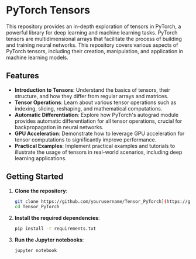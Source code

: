# PyTorch Tensors

This repository provides an in-depth exploration of tensors in PyTorch, a powerful library for deep learning and machine learning tasks. PyTorch tensors are multidimensional arrays that facilitate the process of building and training neural networks. This repository covers various aspects of PyTorch tensors, including their creation, manipulation, and application in machine learning models.

## Features

- **Introduction to Tensors**: Understand the basics of tensors, their structure, and how they differ from regular arrays and matrices.
- **Tensor Operations**: Learn about various tensor operations such as indexing, slicing, reshaping, and mathematical computations.
- **Automatic Differentiation**: Explore how PyTorch's autograd module provides automatic differentiation for all tensor operations, crucial for backpropagation in neural networks.
- **GPU Acceleration**: Demonstrate how to leverage GPU acceleration for tensor computations to significantly improve performance.
- **Practical Examples**: Implement practical examples and tutorials to illustrate the usage of tensors in real-world scenarios, including deep learning applications.

## Getting Started

1. **Clone the repository**:
    ```bash
    git clone https://github.com/yourusername/Tensor_PyTorch](https://github.com/Claudio999222/Tensor_PyTorch
    cd Tensor_PyTorch
    ```

2. **Install the required dependencies**:
    ```bash
    pip install -r requirements.txt
    ```

3. **Run the Jupyter notebooks**:
    ```bash
    jupyter notebook
    ```
